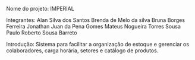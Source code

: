 Nome do projeto: IMPERIAL

Integrantes:
Alan Silva dos Santos
Brenda de Melo da silva
Bruna Borges Ferreira
Jonathan Juan da Pena Gomes
Mateus Nogueira Torres Sousa
Paulo Roberto Sousa Barreto

Introdução: Sistema para facilitar a organização de estoque e gerenciar os colaboradores, carga horária, setores e catálogo de produtos.
